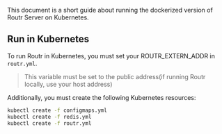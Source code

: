 This document is a short guide about running the dockerized version of Routr Server on Kubernetes.

## Run in Kubernetes

To run Routr in Kubernetes, you must set your ROUTR_EXTERN_ADDR in `routr.yml`.

> This variable must be set to the public address(if running Routr locally, use your host address)

Additionally, you must create the following Kubernetes resources:

```bash
kubectl create -f configmaps.yml
kubectl create -f redis.yml
kubectl create -f routr.yml
```
